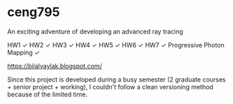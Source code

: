 # ceng795
An exciting adventure of developing an advanced ray tracing

HW1 ✓
HW2 ✓
HW3 ✓
HW4 ✓
HW5 ✓
HW6 ✓
HW7 ✓
Progressive Photon Mapping ✓

https://bilalyaylak.blogspot.com/

Since this project is developed during a busy semester (2 graduate courses + senior project + working), I couldn't follow a clean versioning method because of the limited time.
